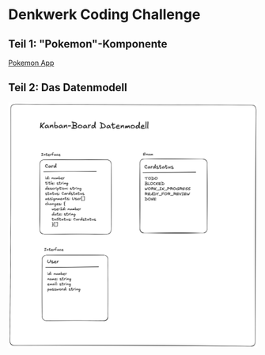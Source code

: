 # Denkwerk Coding Challenge

## Teil 1: "Pokemon"-Komponente
[Pokemon App](https://pokemon-app-two-blue.vercel.app)


## Teil 2: Das Datenmodell
![Kanban-Board Datenmodell](./src/assets/kanban_board_data_model.png)





